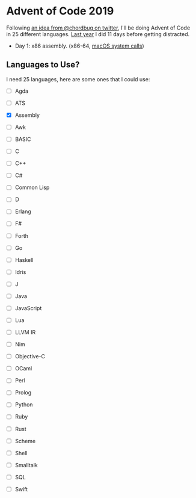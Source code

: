 # Advent of Code 2019

Following [an idea from @chordbug on twitter][tweet], I'll be doing Advent of Code in 25 different languages.
[Last year][] I did 11 days before getting distracted.

[tweet]: https://twitter.com/chordbug/status/1068321394897899520
[last year]: https://github.com/porglezomp/aoc-2018

- Day 1: x86 assembly. (x86-64, [macOS system calls])

[macos system calls]: https://stackoverflow.com/questions/48845697/macos-64-bit-system-call-table

## Languages to Use?

I need 25 languages, here are some ones that I could use:

- [ ] Agda
- [ ] ATS
- [x] Assembly
- [ ] Awk
- [ ] BASIC
- [ ] C
- [ ] C++
- [ ] C#
- [ ] Common Lisp
- [ ] D
- [ ] Erlang
- [ ] F#
- [ ] Forth
- [ ] Go
- [ ] Haskell
- [ ] Idris
- [ ] J
- [ ] Java
- [ ] JavaScript
- [ ] Lua
- [ ] LLVM IR
- [ ] Nim
- [ ] Objective-C
- [ ] OCaml
- [ ] Perl
- [ ] Prolog
- [ ] Python
- [ ] Ruby
- [ ] Rust
- [ ] Scheme
- [ ] Shell
- [ ] Smalltalk
- [ ] SQL
- [ ] Swift

